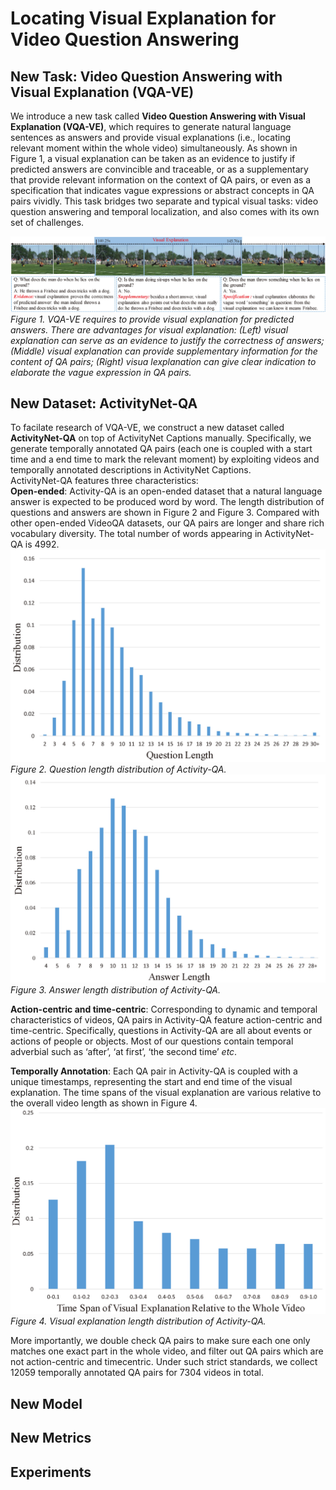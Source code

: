 # Locating Visual Explanation for Video Question Answering

## New Task: Video Question Answering with Visual Explanation (VQA-VE)

We introduce a new task called **Video Question Answering with Visual Explanation (VQA-VE)**, which requires to generate natural language sentences as answers and provide visual explanations (i.e., locating relevant moment within the whole video) simultaneously. As shown in Figure 1, a visual explanation can be taken as an evidence to justify if predicted answers are convincible and traceable, or as a supplementary that provide relevant information on the context of QA pairs, or even as a specification that indicates vague expressions or abstract concepts in QA pairs vividly. This task bridges two separate and typical visual tasks: video question answering and temporal localization, and also comes with its own set of challenges.

![Task](https://github.com/VQA-VE/VQA-VE/blob/master/pic/task.jpg "Task")
*Figure 1. VQA-VE requires to provide visual explanation for predicted answers. There are advantages for visual explanation: (Left) visual explanation can serve as an evidence to justify the correctness of answers; (Middle) visual explanation can provide supplementary information for the content of QA pairs; (Right) visua lexplanation can give clear indication to elaborate the vague expression in QA pairs.*

## New Dataset: ActivityNet-QA
To facilate research of VQA-VE, we construct a new dataset called **ActivityNet-QA** on top of ActivityNet Captions manually. Specifically, we generate temporally annotated QA pairs (each one is coupled with a start time and a end time to mark the relevant moment) by exploiting videos and temporally annotated descriptions in ActivityNet Captions.   
ActivityNet-QA features three characteristics:  
**Open-ended**: Activity-QA is an open-ended dataset that a natural language answer is expected to be produced word by word. The length distribution of questions and answers are shown in Figure 2 and Figure 3. Compared with other open-ended VideoQA datasets, our QA pairs are longer and share rich vocabulary diversity. The total number of words appearing in ActivityNet-QA is 4992.
![q_length](https://github.com/VQA-VE/VQA-VE/blob/master/pic/qlength.jpg "Question length distribution")
*Figure 2. Question length distribution of Activity-QA.*
![a_length](https://github.com/VQA-VE/VQA-VE/blob/master/pic/answerlength.jpg "Answer length distribution")
*Figure 3. Answer length distribution of Activity-QA.*
  
**Action-centric and time-centric**: Corresponding to dynamic and temporal characteristics of videos, QA pairs in Activity-QA feature action-centric and time-centric. Specifically, questions in Activity-QA are all about events or actions of people or objects. Most of our questions contain temporal adverbial such as ‘after’, ‘at first’, ‘the second time’ *etc*.
  
**Temporally Annotation**: Each QA pair in Activity-QA is coupled with a unique timestamps, representing the start and end time of the visual explanation. The time spans of the visual explanation are various relative to the overall video length as shown in Figure 4.
![v_length](https://github.com/VQA-VE/VQA-VE/blob/master/pic/videolength.jpg "Visual explanation length distribution")
*Figure 4. Visual explanation length distribution of Activity-QA.*
  
More importantly, we double check QA pairs to make sure each one only matches one exact part in the whole video, and filter out QA pairs which are not action-centric and timecentric. Under such strict standards, we collect 12059 temporally annotated QA pairs for 7304 videos in total.

## New Model


## New Metrics

## Experiments
